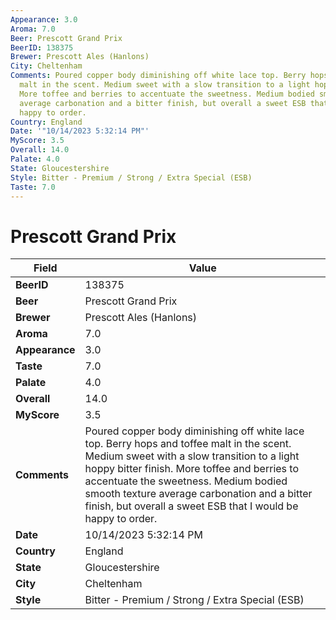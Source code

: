 ```yaml
---
Appearance: 3.0
Aroma: 7.0
Beer: Prescott Grand Prix
BeerID: 138375
Brewer: Prescott Ales (Hanlons)
City: Cheltenham
Comments: Poured copper body diminishing off white lace top. Berry hops and toffee
  malt in the scent. Medium sweet with a slow transition to a light hoppy bitter finish.
  More toffee and berries to accentuate the sweetness. Medium bodied smooth texture
  average carbonation and a bitter finish, but overall a sweet ESB that I would be
  happy to order.
Country: England
Date: '"10/14/2023 5:32:14 PM"'
MyScore: 3.5
Overall: 14.0
Palate: 4.0
State: Gloucestershire
Style: Bitter - Premium / Strong / Extra Special (ESB)
Taste: 7.0
---
```


# Prescott Grand Prix

| Field         | Value |
|---------------|-------|
| **BeerID** | 138375 |
| **Beer** | Prescott Grand Prix |
| **Brewer** | Prescott Ales (Hanlons) |
| **Aroma** | 7.0 |
| **Appearance** | 3.0 |
| **Taste** | 7.0 |
| **Palate** | 4.0 |
| **Overall** | 14.0 |
| **MyScore** | 3.5 |
| **Comments** | Poured copper body diminishing off white lace top. Berry hops and toffee malt in the scent. Medium sweet with a slow transition to a light hoppy bitter finish. More toffee and berries to accentuate the sweetness. Medium bodied smooth texture average carbonation and a bitter finish, but overall a sweet ESB that I would be happy to order. |
| **Date** | 10/14/2023 5:32:14 PM |
| **Country** | England |
| **State** | Gloucestershire |
| **City** | Cheltenham |
| **Style** | Bitter - Premium / Strong / Extra Special (ESB) |
